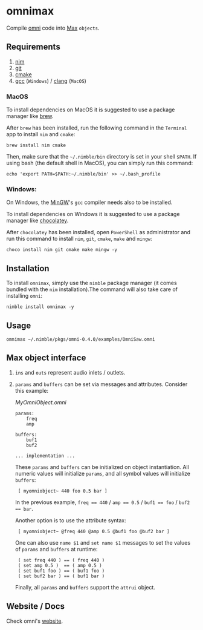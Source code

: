 # **omnimax**

Compile [omni](https://github.com/vitreo12/omni) code into [Max](https://cycling74.com/) `objects`.

## **Requirements**

1) [nim](https://nim-lang.org/)
2) [git](https://git-scm.com/)
3) [cmake](https://cmake.org/) 
4) [gcc](https://gcc.gnu.org/) (`Windows`)  /  [clang](https://clang.llvm.org/) (`MacOS`)

### **MacOS**

To install dependencies on MacOS it is suggested to use a package manager like [brew](https://brew.sh/). 

After `brew` has been installed, run the following command in the `Terminal` app to install `nim` and `cmake`:

    brew install nim cmake

Then, make sure that the `~/.nimble/bin` directory is set in your shell `$PATH`.
If using bash (the default shell in MacOS), you can simply run this command:

    echo 'export PATH=$PATH:~/.nimble/bin' >> ~/.bash_profile

### **Windows:**

On Windows, the [MinGW](http://mingw.org/)'s `gcc` compiler needs also to be installed.

To install dependencies on Windows it is suggested to use a package manager like [chocolatey](https://community.chocolatey.org/).

After `chocolatey` has been installed, open `PowerShell` as administrator and run this command to install `nim`, `git`, `cmake`, `make` and `mingw`:

    choco install nim git cmake make mingw -y

## **Installation**

To install `omnimax`, simply use the `nimble` package manager (it comes bundled with the `nim` installation).The command will also take care of installing `omni`:

    nimble install omnimax -y

## **Usage**

    omnimax ~/.nimble/pkgs/omni-0.4.0/examples/OmniSaw.omni

## **Max object interface**

1. `ins` and `outs` represent audio inlets / outlets.
2. `params` and `buffers` can be set via messages and attributes. Consider this example:
       
    *MyOmniObject.omni*
    ```
    params:
        freq
        amp

    buffers:
        buf1
        buf2    

    ... implementation ...
    ```

    These `params` and `buffers` can be initialized on object instantiation. All numeric values will initialize `params`, and all symbol values will initialize `buffers`:

        [ myomniobject~ 440 foo 0.5 bar ]

    In the previous example, `freq == 440` / `amp == 0.5` / `buf1 == foo` / `buf2 == bar`.

    Another option is to use the attribute syntax:

        [ myomniobject~ @freq 440 @amp 0.5 @buf1 foo @buf2 bar ]

    One can also use `name $1` and `set name $1` messages to set the values of `params` and `buffers` at runtime:

        ( set freq 440 ) == ( freq 440 )
        ( set amp 0.5 )  == ( amp 0.5 )
        ( set buf1 foo ) == ( buf1 foo )
        ( set buf2 bar ) == ( buf1 bar )

    Finally, all `params` and `buffers` support the `attrui` object.

## **Website / Docs**

Check omni's [website](https://vitreo12.github.io/omni).
